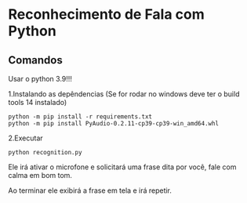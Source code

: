 # Reconhecimento de Fala com Python

## Comandos

Usar o python 3.9!!!

1.Instalando as depêndencias (Se for rodar no windows deve ter o build tools 14 instalado)

```
python -m pip install -r requirements.txt
python -m pip install PyAudio-0.2.11-cp39-cp39-win_amd64.whl
```

2.Executar

```
python recognition.py
```

Ele irá ativar o microfone e solicitará uma frase dita por você, fale com calma em bom tom.

Ao terminar ele exibirá a frase em tela e irá repetir.
